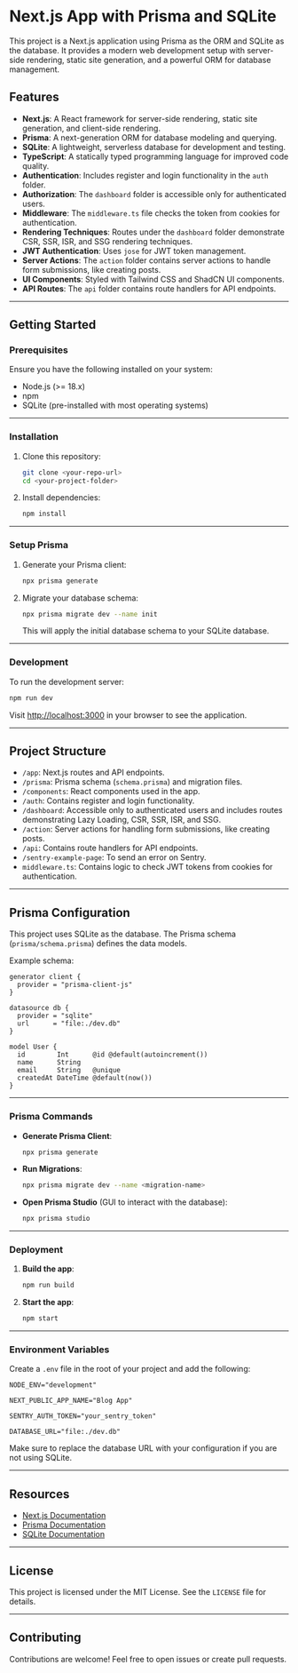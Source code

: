 # Next.js App with Prisma and SQLite

This project is a Next.js application using Prisma as the ORM and SQLite as the database. It provides a modern web development setup with server-side rendering, static site generation, and a powerful ORM for database management.

## Features

- **Next.js**: A React framework for server-side rendering, static site generation, and client-side rendering.
- **Prisma**: A next-generation ORM for database modeling and querying.
- **SQLite**: A lightweight, serverless database for development and testing.
- **TypeScript**: A statically typed programming language for improved code quality.
- **Authentication**: Includes register and login functionality in the `auth` folder.
- **Authorization**: The `dashboard` folder is accessible only for authenticated users.
- **Middleware**: The `middleware.ts` file checks the token from cookies for authentication.
- **Rendering Techniques**: Routes under the `dashboard` folder demonstrate CSR, SSR, ISR, and SSG rendering techniques.
- **JWT Authentication**: Uses `jose` for JWT token management.
- **Server Actions**: The `action` folder contains server actions to handle form submissions, like creating posts.
- **UI Components**: Styled with Tailwind CSS and ShadCN UI components.
- **API Routes**: The `api` folder contains route handlers for API endpoints.

---

## Getting Started

### Prerequisites

Ensure you have the following installed on your system:

- Node.js (>= 18.x)
- npm
- SQLite (pre-installed with most operating systems)

---

### Installation

1. Clone this repository:

   ```bash
   git clone <your-repo-url>
   cd <your-project-folder>
   ```

2. Install dependencies:

   ```bash
   npm install
   ```

---

### Setup Prisma

1. Generate your Prisma client:

   ```bash
   npx prisma generate
   ```

2. Migrate your database schema:

   ```bash
   npx prisma migrate dev --name init
   ```

   This will apply the initial database schema to your SQLite database.

---

### Development

To run the development server:

```bash
npm run dev
```

Visit [http://localhost:3000](http://localhost:3000) in your browser to see the application.

---

## Project Structure

- `/app`: Next.js routes and API endpoints.
- `/prisma`: Prisma schema (`schema.prisma`) and migration files.
- `/components`: React components used in the app.
- `/auth`: Contains register and login functionality.
- `/dashboard`: Accessible only to authenticated users and includes routes demonstrating Lazy Loading, CSR, SSR, ISR, and SSG.
- `/action`: Server actions for handling form submissions, like creating posts.
- `/api`: Contains route handlers for API endpoints.
- `/sentry-example-page`: To send an error on Sentry.
- `middleware.ts`: Contains logic to check JWT tokens from cookies for authentication.

---

## Prisma Configuration

This project uses SQLite as the database. The Prisma schema (`prisma/schema.prisma`) defines the data models.

Example schema:

```prisma
generator client {
  provider = "prisma-client-js"
}

datasource db {
  provider = "sqlite"
  url      = "file:./dev.db"
}

model User {
  id        Int      @id @default(autoincrement())
  name      String
  email     String   @unique
  createdAt DateTime @default(now())
}
```

---

### Prisma Commands

- **Generate Prisma Client**:

  ```bash
  npx prisma generate
  ```

- **Run Migrations**:

  ```bash
  npx prisma migrate dev --name <migration-name>
  ```

- **Open Prisma Studio** (GUI to interact with the database):
  ```bash
  npx prisma studio
  ```

---

### Deployment

1. **Build the app**:

   ```bash
   npm run build
   ```

2. **Start the app**:

   ```bash
   npm start
   ```

---

### Environment Variables

Create a `.env` file in the root of your project and add the following:

```env
NODE_ENV="development"

NEXT_PUBLIC_APP_NAME="Blog App"

SENTRY_AUTH_TOKEN="your_sentry_token"

DATABASE_URL="file:./dev.db"
```

Make sure to replace the database URL with your configuration if you are not using SQLite.

---

## Resources

- [Next.js Documentation](https://nextjs.org/docs)
- [Prisma Documentation](https://www.prisma.io/docs/)
- [SQLite Documentation](https://www.sqlite.org/docs.html)

---

## License

This project is licensed under the MIT License. See the `LICENSE` file for details.

---

## Contributing

Contributions are welcome! Feel free to open issues or create pull requests.
